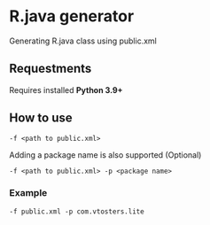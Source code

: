 # R.java generator

Generating R.java class using public.xml

## Requestments

Requires installed **Python 3.9+**

## How to use

```
-f <path to public.xml> 
```

Adding a package name is also supported (Optional)

```
-f <path to public.xml> -p <package name>
```

### Example

```
-f public.xml -p com.vtosters.lite
```

